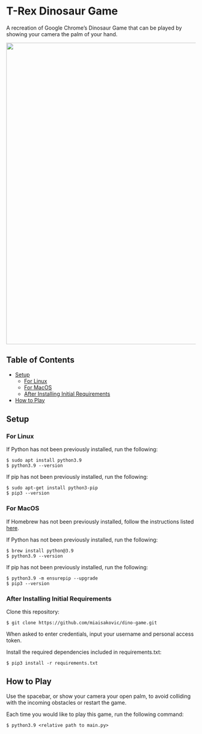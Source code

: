 # T-Rex Dinosaur Game
A recreation of Google Chrome’s Dinosaur Game that can be played by showing your camera the palm of your hand. 

<p align="center">
  <img width="800" src="https://github.com/miaisakovic/dino-game/blob/main/images/dino_game.gif">
</p>

## Table of Contents
* [Setup](#setup)
  * [For Linux](#for-linux)
  * [For MacOS](#for-macos)
  * [After Installing Initial Requirements](#after-installing-initial-requirements)
* [How to Play](#how-to-play)

## Setup 
### For Linux
If Python has not been previously installed, run the following:
```
$ sudo apt install python3.9
$ python3.9 --version
```
If pip has not been previously installed, run the following:
```
$ sudo apt-get install python3-pip 
$ pip3 --version
```

### For MacOS
If Homebrew has not been previously installed, follow the instructions listed [here](https://brew.sh/).

If Python has not been previously installed, run the following:
```
$ brew install python@3.9
$ python3.9 --version
```
If pip has not been previously installed, run the following:
```
$ python3.9 -m ensurepip --upgrade
$ pip3 --version
```

### After Installing Initial Requirements
Clone this repository:
```
$ git clone https://github.com/miaisakovic/dino-game.git
``` 
When asked to enter credentials, input your username and personal access token.

Install the required dependencies included in requirements.txt:
```
$ pip3 install -r requirements.txt
```

## How to Play
Use the spacebar, or show your camera your open palm, to avoid colliding with the incoming obstacles or restart the game. 

Each time you would like to play this game, run the following command:
```
$ python3.9 <relative path to main.py>
```
